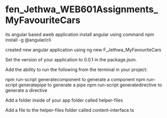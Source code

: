 # fen_Jethwa_WEB601Assignments_MyFavouriteCars
its angular based aweb application
install angular using command npm install -g @angular/cli

created new angular application using ng new F_Jethwa_MyFavouriteCars

Set the version of your application to 0.0.1 in the package.json.

Add the ability to run the following from the terminal in your project:

npm run-script generatecomponent to generate a component
npm run-script generatepipe to generate a pipe
npm run-script generatedirective to generate a directive

Add a folder inside of your app folder called helper-files

Add a file to the helper-files folder called content-interface.ts
